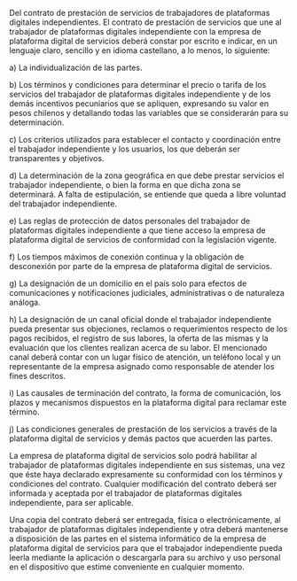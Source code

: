 Del contrato de prestación de servicios de trabajadores de plataformas digitales independientes. El contrato de prestación de servicios que une al trabajador de plataformas digitales independiente con la empresa de plataforma digital de servicios deberá constar por escrito e indicar, en un lenguaje claro, sencillo y en idioma castellano, a lo menos, lo siguiente:

a) La individualización de las partes.

b) Los términos y condiciones para determinar el precio o tarifa de los servicios del trabajador de plataformas digitales independiente y de los demás incentivos pecuniarios que se apliquen, expresando su valor en pesos chilenos y detallando todas las variables que se considerarán para su determinación.

c) Los criterios utilizados para establecer el contacto y coordinación entre el trabajador independiente y los usuarios, los que deberán ser transparentes y objetivos.

d) La determinación de la zona geográfica en que debe prestar servicios el trabajador independiente, o bien la forma en que dicha zona se determinará. A falta de estipulación, se entiende que queda a libre voluntad del trabajador independiente.

e) Las reglas de protección de datos personales del trabajador de plataformas digitales independiente a que tiene acceso la empresa de plataforma digital de servicios de conformidad con la legislación vigente.

f) Los tiempos máximos de conexión continua y la obligación de desconexión por parte de la empresa de plataforma digital de servicios.

g) La designación de un domicilio en el país solo para efectos de comunicaciones y notificaciones judiciales, administrativas o de naturaleza análoga.

h) La designación de un canal oficial donde el trabajador independiente pueda presentar sus objeciones, reclamos o requerimientos respecto de los pagos recibidos, el registro de sus labores, la oferta de las mismas y la evaluación que los clientes realizan acerca de su labor. El mencionado canal deberá contar con un lugar físico de atención, un teléfono local y un representante de la empresa asignado como responsable de atender los fines descritos.

i) Las causales de terminación del contrato, la forma de comunicación, los plazos y mecanismos dispuestos en la plataforma digital para reclamar este término.

j) Las condiciones generales de prestación de los servicios a través de la plataforma digital de servicios y demás pactos que acuerden las partes.

La empresa de plataforma digital de servicios solo podrá habilitar al trabajador de plataformas digitales independiente en sus sistemas, una vez que éste haya declarado expresamente su conformidad con los términos y condiciones del contrato. Cualquier modificación del contrato deberá ser informada y aceptada por el trabajador de plataformas digitales independiente, para ser aplicable.

Una copia del contrato deberá ser entregada, física o electrónicamente, al trabajador de plataformas digitales independiente y otra deberá mantenerse a disposición de las partes en el sistema informático de la empresa de plataforma digital de servicios para que el trabajador independiente pueda leerla mediante la aplicación o descargarla para su archivo y uso personal en el dispositivo que estime conveniente en cualquier momento.